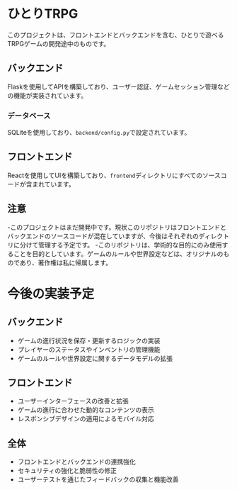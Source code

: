 # ひとりTRPG

このプロジェクトは、フロントエンドとバックエンドを含む、ひとりで遊べるTRPGゲームの開発途中のものです。

## バックエンド

Flaskを使用してAPIを構築しており、ユーザー認証、ゲームセッション管理などの機能が実装されています。

### データベース

SQLiteを使用しており、`backend/config.py`で設定されています。

## フロントエンド

Reactを使用してUIを構築しており、`frontend`ディレクトリにすべてのソースコードが含まれています。


## 注意

-このプロジェクトはまだ開発中です。現状このリポジトリはフロントエンドとバックエンドのソースコードが混在していますが、今後はそれぞれのディレクトリに分けて管理する予定です。
-このリポジトリは、学術的な目的にのみ使用することを目的としています。ゲームのルールや世界設定などは、オリジナルのものであり、著作権は私に帰属します。

# 今後の実装予定

## バックエンド

- ゲームの進行状況を保存・更新するロジックの実装
- プレイヤーのステータスやインベントリの管理機能
- ゲームのルールや世界設定に関するデータモデルの拡張

## フロントエンド

- ユーザーインターフェースの改善と拡張
- ゲームの進行に合わせた動的なコンテンツの表示
- レスポンシブデザインの適用によるモバイル対応

## 全体

- フロントエンドとバックエンドの連携強化
- セキュリティの強化と脆弱性の修正
- ユーザーテストを通じたフィードバックの収集と機能改善